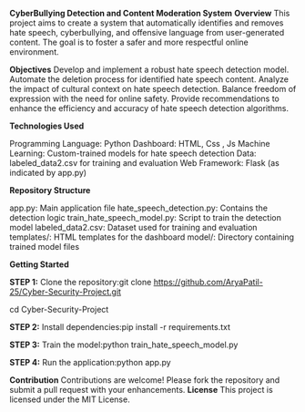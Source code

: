 **CyberBullying Detection and Content Moderation System**
**Overview**
This project aims to create a system that automatically identifies and removes hate speech, cyberbullying, and offensive language from user-generated content. The goal is to foster a safer and more respectful online environment.

**Objectives**
Develop and implement a robust hate speech detection model.
Automate the deletion process for identified hate speech content.
Analyze the impact of cultural context on hate speech detection.
Balance freedom of expression with the need for online safety.
Provide recommendations to enhance the efficiency and accuracy of hate speech detection algorithms.

**Technologies Used**

Programming Language: Python 
Dashboard: HTML, Css , Js
Machine Learning: Custom-trained models for hate speech detection
Data: labeled_data2.csv for training and evaluation
Web Framework: Flask (as indicated by app.py)

**Repository Structure**

app.py: Main application file
hate_speech_detection.py: Contains the detection logic
train_hate_speech_model.py: Script to train the detection model
labeled_data2.csv: Dataset used for training and evaluation
templates/: HTML templates for the dashboard
model/: Directory containing trained model files

**Getting Started**

**STEP 1:**
Clone the repository:git clone https://github.com/AryaPatil-25/Cyber-Security-Project.git

cd Cyber-Security-Project

**STEP 2:**
Install dependencies:pip install -r requirements.txt

**STEP 3:**
Train the model:python train_hate_speech_model.py

**STEP 4:**
Run the application:python app.py



**Contribution**
Contributions are welcome! Please fork the repository and submit a pull request with your enhancements.
**License**
This project is licensed under the MIT License.
